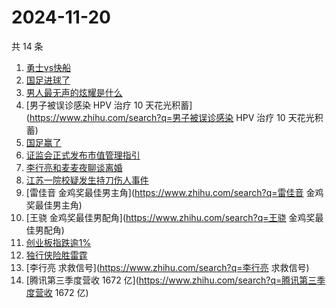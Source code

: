 # 2024-11-20

共 14 条

<!-- BEGIN ZHIHUSEARCH -->
<!-- 最后更新时间 Wed Nov 20 2024 11:21:56 GMT+0800 (China Standard Time) -->
1. [勇士vs快船](https://www.zhihu.com/search?q=勇士vs快船)
1. [国足进球了](https://www.zhihu.com/search?q=国足进球了)
1. [男人最无声的炫耀是什么](https://www.zhihu.com/search?q=男人最无声的炫耀是什么)
1. [男子被误诊感染 HPV 治疗 10 天花光积蓄](https://www.zhihu.com/search?q=男子被误诊感染 HPV 治疗 10 天花光积蓄)
1. [国足赢了](https://www.zhihu.com/search?q=国足赢了)
1. [证监会正式发布市值管理指引](https://www.zhihu.com/search?q=证监会正式发布市值管理指引)
1. [李行亮和麦麦夜聊谈离婚](https://www.zhihu.com/search?q=李行亮和麦麦夜聊谈离婚)
1. [江苏一院校疑发生持刀伤人事件](https://www.zhihu.com/search?q=江苏一院校疑发生持刀伤人事件)
1. [雷佳音 金鸡奖最佳男主角](https://www.zhihu.com/search?q=雷佳音 金鸡奖最佳男主角)
1. [王骁 金鸡奖最佳男配角](https://www.zhihu.com/search?q=王骁 金鸡奖最佳男配角)
1. [创业板指跌逾1%](https://www.zhihu.com/search?q=创业板指跌逾1%)
1. [独行侠险胜雷霆](https://www.zhihu.com/search?q=独行侠险胜雷霆)
1. [李行亮 求救信号](https://www.zhihu.com/search?q=李行亮 求救信号)
1. [腾讯第三季度营收 1672 亿](https://www.zhihu.com/search?q=腾讯第三季度营收 1672 亿)
<!-- END ZHIHUSEARCH -->

